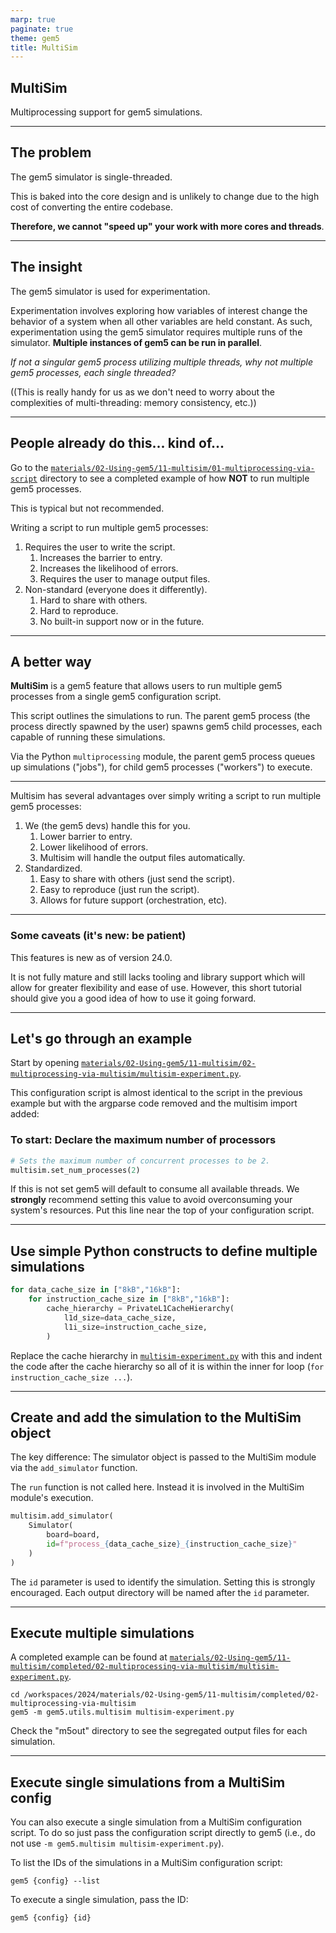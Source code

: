 ```yaml
---
marp: true
paginate: true
theme: gem5
title: MultiSim
---
```


<!-- _class: title -->

## MultiSim

Multiprocessing support for gem5 simulations.

---

## The problem

The gem5 simulator is single-threaded.

This is baked into the core design and is unlikely to change due to the high cost of converting the entire codebase.

**Therefore, we cannot "speed up" your work with more cores and threads**.

---

## The insight

The gem5 simulator is used for experimentation.

Experimentation involves exploring how variables of interest change the behavior of a system when all other variables are held constant. As such, experimentation using the gem5 simulator requires multiple runs of the simulator.
**Multiple instances of gem5 can be run in parallel**.

_If not a singular gem5 process utilizing multiple threads, why not multiple gem5 processes, each single threaded?_

((This is really handy for us as we don't need to worry about the complexities of multi-threading: memory consistency, etc.))

---

## People already do this... kind of...

Go to the [`materials/02-Using-gem5/11-multisim/01-multiprocessing-via-script`](../../materials/02-Using-gem5/11-multisim/01-multiprocessing-via-script/) directory to see a completed example of how **NOT** to run multiple gem5 processes.

This is typical but not recommended.

Writing a script to run multiple gem5 processes:

1. Requires the user to write the script.
    1. Increases the barrier to entry.
    2. Increases the likelihood of errors.
    3. Requires the user to manage output files.
2. Non-standard (everyone does it differently).
    1. Hard to share with others.
    2. Hard to reproduce.
    3. No built-in support now or in the future.

---

## A better way

**MultiSim** is a gem5 feature that allows users to run multiple gem5 processes from a single gem5 configuration script.

This script outlines the simulations to run.
The parent gem5 process (the process directly spawned by the user) spawns gem5 child processes, each capable of running these simulations.

Via the Python `multiprocessing` module, the parent gem5 process queues up simulations ("jobs"), for child gem5 processes ("workers") to execute.

---

Multisim has several advantages over simply writing a script to run multiple gem5 processes:

1. We (the gem5 devs) handle this for you.
    1. Lower barrier to entry.
    2. Lower likelihood of errors.
    3. Multisim will handle the output files automatically.
2. Standardized.
    1. Easy to share with others (just send the script).
    2. Easy to reproduce (just run the script).
    3. Allows for future support (orchestration, etc).

---

### Some caveats (it's new: be patient)

This features is new as of version 24.0.

It is not fully mature and still lacks tooling and library support which will allow for greater flexibility and ease of use.
However, this short tutorial should give you a good idea of how to use it going forward.

---

## Let's go through an example

Start by opening [`materials/02-Using-gem5/11-multisim/02-multiprocessing-via-multisim/multisim-experiment.py`](../../materials/02-Using-gem5/11-multisim/02-multiprocessing-via-multisim/multisim-experiment.py).

This configuration script is almost identical to the script in the previous example but with the argparse code removed and the multisim import added:

### To start:  Declare the maximum number of processors

```python
# Sets the maximum number of concurrent processes to be 2.
multisim.set_num_processes(2)
```

If this is not set gem5 will default to consume all available threads.
We **strongly** recommend setting this value to avoid overconsuming your system's resources.
Put this line near the top of your configuration script.

---

## Use simple Python constructs to define multiple simulations

```python
for data_cache_size in ["8kB","16kB"]:
    for instruction_cache_size in ["8kB","16kB"]:
        cache_hierarchy = PrivateL1CacheHierarchy(
            l1d_size=data_cache_size,
            l1i_size=instruction_cache_size,
        )
```

Replace the cache hierarchy in [`multisim-experiment.py`](../../materials/02-Using-gem5/11-multisim/02-multiprocessing-via-multisim/multisim-experiment.py) with this  and indent the code after the cache hierarchy so all of it is within the inner for loop (`for instruction_cache_size ...`).

---

## Create and add the simulation to the MultiSim object

The key difference: The simulator object is passed to the
MultiSim module via the `add_simulator` function.

The `run` function is not called here. Instead it is involved in the MultiSim module's execution.

```python
multisim.add_simulator(
    Simulator(
        board=board,
        id=f"process_{data_cache_size}_{instruction_cache_size}"
    )
)
```

The `id` parameter is used to identify the simulation. Setting this is strongly encouraged. Each output directory will be named after the `id` parameter.

---

## Execute multiple simulations

A completed example can be found at [`materials/02-Using-gem5/11-multisim/completed/02-multiprocessing-via-multisim/multisim-experiment.py`](../../materials/02-Using-gem5/11-multisim/completed/02-multiprocessing-via-multisim/multisim-experiment.py).

```shell
cd /workspaces/2024/materials/02-Using-gem5/11-multisim/completed/02-multiprocessing-via-multisim
gem5 -m gem5.utils.multisim multisim-experiment.py
```

Check the "m5out" directory to see the segregated output files for each simulation.

---

## Execute single simulations from a MultiSim config

You can also execute a single simulation from a MultiSim configuration script.
To do so just pass the configuration script directly to gem5 (i.e., do not use `-m gem5.multisim multisim-experiment.py`).

To list the IDs of the simulations in a MultiSim configuration script:

```shell
gem5 {config} --list
```

To execute a single simulation, pass the ID:

```shell
gem5 {config} {id}
```
